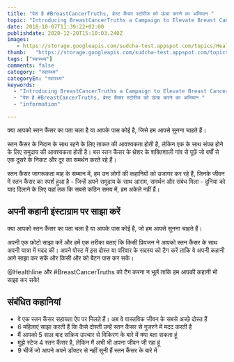```yaml
---
title: "पेश है #BreastCancerTruths, ब्रेस्ट कैंसर स्टोरीज को ऊंचा करने का अभियान "
topic: "Introducing BreastCancerTruths a Campaign to Elevate Breast Cancer Stories"
date: 2018-10-07T11:39:22+02:00
publishdate: 2020-12-20T15:10:03.240Z
images: 
   - https://storage.googleapis.com/sudcha-test.appspot.com/topics/Health/default-selection/2.jpg
thumb:   "https://storage.googleapis.com/sudcha-test.appspot.com/topics/Health/default-selection/thumb/2.jpg"
tags: ["स्वास्थ्य"]
comments: false
category: "स्वास्थ्य"
categoryEn: "स्वास्थ्य"
keywords: 
  - "Introducing BreastCancerTruths a Campaign to Elevate Breast Cancer Stories"
  - "पेश है #BreastCancerTruths, ब्रेस्ट कैंसर स्टोरीज को ऊंचा करने का अभियान "
  - "information"

---
```

<p> क्या आपको स्तन कैंसर का पता चला है या आपके पास कोई है, जिसे हम आपसे सुनना चाहते हैं। </p> <p> स्तन कैंसर के निदान के साथ रहने के लिए ताकत की आवश्यकता होती है, लेकिन एक के साथ संपन्न होने के लिए समुदाय की आवश्यकता होती है। बस स्तन कैंसर के थ्रेशर के शक्तिशाली गांव से पूछें जो वर्षों से एक दूसरे के निकट और दूर का समर्थन करते रहे हैं। </p> <p> स्तन कैंसर जागरूकता माह के सम्मान में, हम उन लोगों की कहानियों को उजागर कर रहे हैं, जिनके जीवन में स्तन कैंसर का स्पर्श हुआ है - जिन्हें अपने समुदाय के साथ आराम, समर्थन और संबंध मिला - दुनिया को याद दिलाने के लिए यहां तक ​​कि सबसे कठिन समय में, हम अकेले नहीं हैं। </p> <h2> अपनी कहानी इंस्टाग्राम पर साझा करें </h2> <p> क्या आपको स्तन कैंसर का पता चला है या आपके पास कोई है, जो हम आपसे सुनना चाहते हैं। </p> <p> अपनी एक फ़ोटो साझा करें और हमें एक तरीका बताएं कि किसी प्रियजन ने आपको स्तन कैंसर के साथ अपनी यात्रा में मदद की। अपने पोस्ट में इस दोस्त या परिवार के सदस्य को टैग करें ताकि वे अपनी कहानी आगे साझा कर सकें और किसी और को बैटन पास कर सकें। </p> <p> @Healthline और #BreastCancerTruths को टैग करना न भूलें ताकि हम आपकी कहानी भी साझा कर सकें! </p> <p> </p> <h2> संबंधित कहानियां </h2> <ul> <li> वे एक स्तन कैंसर सहायता ऐप पर मिलते हैं। अब वे वास्तविक जीवन के सबसे अच्छे दोस्त हैं </li> <li> 6 महिलाएं साझा करती हैं कि कैसे दोस्ती उन्हें स्तन कैंसर से गुजरने में मदद करती है </li> <li> मैं आपको 5 साल बाद सक्रिय उपचार से विकिरण के बारे में क्या बता सकता हूं </li> <li> मुझे स्टेज 4 स्तन कैंसर है, लेकिन मैं अभी भी अपना जीवन जी रहा हूं </li> <li> 9 चीजें जो आपने अपने डॉक्टर से नहीं सुनी हैं स्तन कैंसर के बारे में </li> </ul> 